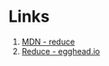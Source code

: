 # Links

1. [MDN - reduce](https://developer.mozilla.org/en-US/docs/Web/JavaScript/Reference/Global_Objects/Array/reduce)
2. [Reduce - egghead.io](https://egghead.io/lessons/javascript-transform-an-array-into-a-single-value-using-reduce)
